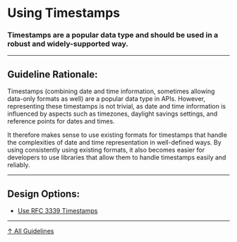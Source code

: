 # Using Timestamps

### Timestamps are a popular data type and should be used in a robust and widely-supported way.

---

## Guideline Rationale:

Timestamps (combining date and time information, sometimes allowing data-only formats as well) are a popular data type in APIs. However, representing these timestamps is not trivial, as date and time information is influenced by aspects such as timezones, daylight savings settings, and reference points for dates and times.

It therefore makes sense to use existing formats for timestamps that handle the complexities of date and time representation in well-defined ways. By using consistently using existing formats, it also becomes easier for developers to use libraries that allow them to handle timestamps easily and reliably.


---

## Design Options:

- [Use RFC 3339 Timestamps](what/rfc-3339/ "RFC 3339 is a robust and widely used format for timestamps on the Internet.")

---

[↑ All Guidelines](../..)
